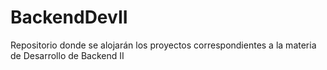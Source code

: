 # BackendDevII
Repositorio donde se alojarán los proyectos correspondientes a la materia de Desarrollo de Backend II
